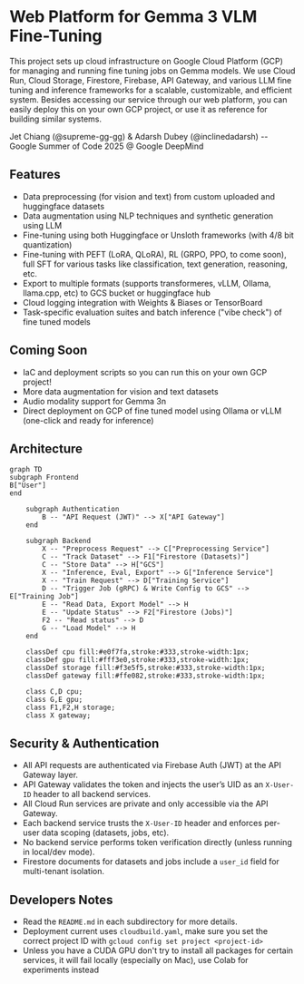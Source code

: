 # Web Platform for Gemma 3 VLM Fine-Tuning

This project sets up cloud infrastructure on Google Cloud Platform (GCP) for managing and running fine tuning jobs on Gemma models. We use Cloud Run, Cloud Storage, Firestore, Firebase, API Gateway, and various LLM fine tuning and inference frameworks for a scalable, customizable, and efficient system. Besides accessing our service through our web platform, you can easily deploy this on your own GCP project, or use it as reference for building similar systems.

Jet Chiang (@supreme-gg-gg) & Adarsh Dubey (@inclinedadarsh) -- Google Summer of Code 2025 @ Google DeepMind

## Features

- Data preprocessing (for vision and text) from custom uploaded and huggingface datasets
- Data augmentation using NLP techniques and synthetic generation using LLM
- Fine-tuning using both Huggingface or Unsloth frameworks (with 4/8 bit quantization)
- Fine-tuning with PEFT (LoRA, QLoRA), RL (GRPO, PPO, to come soon), full SFT for various tasks like classification, text generation, reasoning, etc.
- Export to multiple formats (supports transformeres, vLLM, Ollama, llama.cpp, etc) to GCS bucket or huggingface hub
- Cloud logging integration with Weights & Biases or TensorBoard
- Task-specific evaluation suites and batch inference ("vibe check") of fine tuned models

## Coming Soon

- IaC and deployment scripts so you can run this on your own GCP project!
- More data augmentation for vision and text datasets
- Audio modality support for Gemma 3n
- Direct deployment on GCP of fine tuned model using Ollama or vLLM (one-click and ready for inference)

## Architecture

```mermaid
graph TD
subgraph Frontend
B["User"]
end

    subgraph Authentication
        B -- "API Request (JWT)" --> X["API Gateway"]
    end

    subgraph Backend
        X -- "Preprocess Request" --> C["Preprocessing Service"]
        C -- "Track Dataset" --> F1["Firestore (Datasets)"]
        C -- "Store Data" --> H["GCS"]
        X -- "Inference, Eval, Export" --> G["Inference Service"]
        X -- "Train Request" --> D["Training Service"]
        D -- "Trigger Job (gRPC) & Write Config to GCS" --> E["Training Job"]
        E -- "Read Data, Export Model" --> H
        E -- "Update Status" --> F2["Firestore (Jobs)"]
        F2 -- "Read status" --> D
        G -- "Load Model" --> H
    end

    classDef cpu fill:#e0f7fa,stroke:#333,stroke-width:1px;
    classDef gpu fill:#fff3e0,stroke:#333,stroke-width:1px;
    classDef storage fill:#f3e5f5,stroke:#333,stroke-width:1px;
    classDef gateway fill:#ffe082,stroke:#333,stroke-width:1px;

    class C,D cpu;
    class G,E gpu;
    class F1,F2,H storage;
    class X gateway;
```

## Security & Authentication

- All API requests are authenticated via Firebase Auth (JWT) at the API Gateway layer.
- API Gateway validates the token and injects the user’s UID as an `X-User-ID` header to all backend services.
- All Cloud Run services are private and only accessible via the API Gateway.
- Each backend service trusts the `X-User-ID` header and enforces per-user data scoping (datasets, jobs, etc).
- No backend service performs token verification directly (unless running in local/dev mode).
- Firestore documents for datasets and jobs include a `user_id` field for multi-tenant isolation.

## Developers Notes

- Read the `README.md` in each subdirectory for more details.
- Deployment current uses `cloudbuild.yaml`, make sure you set the correct project ID with `gcloud config set project <project-id>`
- Unless you have a CUDA GPU don't try to install all packages for certain services, it will fail locally (especially on Mac), use Colab for experiments instead
